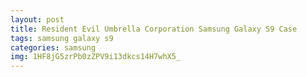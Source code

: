 ```yaml
---
layout: post
title: Resident Evil Umbrella Corporation Samsung Galaxy S9 Case
tags: samsung galaxy s9
categories: samsung
img: 1HF8jG5zrPb0zZPV9i13dkcs14H7whX5_
---
```

